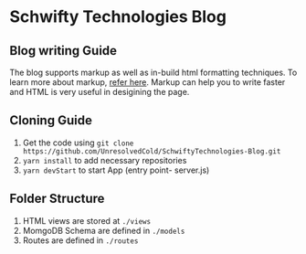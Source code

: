# Schwifty Technologies Blog

## Blog writing Guide

The blog supports markup as well as in-build html formatting techniques.
 To learn more about markup, [refer here](https://guides.github.com/features/mastering-markdown/). Markup can help you to write faster and HTML is very useful in desigining the page.

## Cloning Guide

1. Get the code using `git clone https://github.com/UnresolvedCold/SchwiftyTechnologies-Blog.git`
1. `yarn install` to add necessary repositories
1. `yarn devStart` to start App (entry point- server.js)

## Folder Structure

1. HTML views are stored at `./views`
1. MomgoDB Schema are defined in `./models`
1. Routes are defined in `./routes`